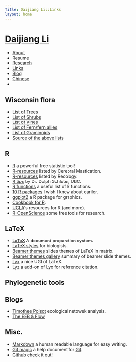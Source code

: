 ```yaml
---
Title: Daijiang Li::Links
layout: home
---
```




<h1 class="sitename"><a href="/">Daijiang Li</a></h1>
<ul class="nav pills">
<li><a href="about.html"><i class="fa fa-home fa-fw"></i> About</a></li>
<li><a href="resume.html" title="Curriculumn Vitae"><i class="fa fa-book fa-fw"></i> Resume</a></li>
<li><a href="research.html" title="Research"><i class="fa fa-flask fa-fw"></i> Research</a></li>
<li class="active"><a href="links.html" title="Useful links"><i class="fa fa-suitcase fa-fw"></i> Links</a></li>
<li><a href="/en/"><i class="fa fa-sitemap fa-fw"></i> Blog</a></li>
<li><a href="/cn/"><i class="fa fa-sitemap fa-fw"></i> Chinese</a></li>
<li><a href="README.html"><i class="fa fa-info-circle fa-fw"></i> </a></li>
</ul>

## Wisconsin flora
+ [List of Trees](http://daijiang.name/pdf/tree.txt)
+ [List of Shrubs](http://daijiang.name/pdf/shrub.txt)
+ [List of Vines](http://daijiang.name/pdf/vine.txt)
+ [List of Fern/fern allies](http://daijiang.name/pdf/fern_fern_allies.txt)
+ [List of Graminoids](http://daijiang.name/pdf/graminoids.txt)
+ [Source of the above lists](http://daijiang.name/en/2014/03/17/plant-growth-form-list-of-wi-plants/)


## R
+ [R](http://www.r-project.org/) a powerful free statistic tool!
+ [R-resources](http://www.cerebralmastication.com/r-resources/) listed by Cerebral Mastication.
+ [R-resources](http://schamberlain.github.com/R-esources.html) listed by Recology.
+ [R tips](http://www.zoology.ubc.ca/~schluter/R/) by Dr. Dolph Schluter, UBC.
+ [R functions](http://www.sr.bham.ac.uk/~ajrs/R/r-function_list.html/) a useful list of R functions.
+ [10 R packages](http://blog.yhathq.com/posts/10-R-packages-I-wish-I-knew-about-earlier.html) I wish I knew about eariler.
+ [ggplot2](http://docs.ggplot2.org/current/) a R package for graphics.
+ [Cookbook for R](http://www.cookbook-r.com/).
+ [UCLA](http://www.ats.ucla.edu/stat/r/)'s resources for R (and more).
+ [R-OpenScience](http://ropensci.org/packages/index.html) some free tools for research.

## LaTeX
+ [LaTeX](http://www.latex-project.org/) A document preparation system.
+ [LaTeX styles](http://schneider.ncifcrf.gov/latex.html) for biologists.
+ [Beamer themes](http://www.hartwork.org/beamer-theme-matrix/) slides themes of LaTeX in matrix.
+ [Beamer themes gallery](http://deic.uab.es/~iblanes/beamer_gallery/) summary of beamer slide themes.
+ [Lyx](http://www.lyx.org/) a nice UGI of LaTeX.
+ [Lyz](https://github.com/willsALMANJ/lyz) a add-on of Lyx for reference citation.

## Phylogenetic tools

## Blogs
+ [Timothee Poisot](http://timotheepoisot.fr/) ecological netowek analysis.
+ [The EEB & Flow](http://evol-eco.blogspot.ca/)

## Misc.
+ [Markdown](http://daringfireball.net/projects/markdown/syntax) a human readable language for easy writing.
+ [Git magic](http://www-cs-students.stanford.edu/~blynn/gitmagic/) a help document for [Git](http://git-scm.com/).
+ [Github](https://github.com/) check it out!
